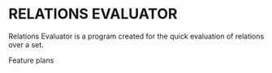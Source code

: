 
# RELATIONS EVALUATOR

Relations Evaluator is a program created for the quick evaluation of relations over a set.

Feature plans
